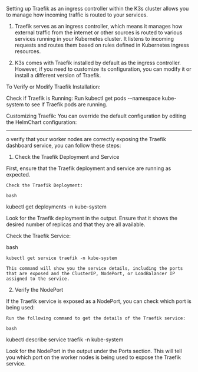 Setting up Traefik as an ingress controller within the K3s cluster allows you to manage how incoming traffic is routed to your services. 

1. Traefik serves as an ingress controller, which means it manages how external traffic from the internet or other sources is routed to various services running in your Kubernetes cluster. It listens to incoming requests and routes them based on rules defined in Kubernetes ingress resources.

2. K3s comes with Traefik installed by default as the ingress controller. However, if you need to customize its configuration, you can modify it or install a different version of Traefik.

To Verify or Modify Traefik Installation:

Check if Traefik is Running:
    Run kubectl get pods --namespace kube-system to see if Traefik pods are running.

Customizing Traefik:
    You can override the default configuration by editing the HelmChart configuration:

----

o verify that your worker nodes are correctly exposing the Traefik dashboard service, you can follow these steps:
1. Check the Traefik Deployment and Service

First, ensure that the Traefik deployment and service are running as expected.

    Check the Traefik Deployment:

    bash

kubectl get deployments -n kube-system

Look for the Traefik deployment in the output. Ensure that it shows the desired number of replicas and that they are all available.

Check the Traefik Service:

bash

    kubectl get service traefik -n kube-system

    This command will show you the service details, including the ports that are exposed and the ClusterIP, NodePort, or LoadBalancer IP assigned to the service.

2. Verify the NodePort

If the Traefik service is exposed as a NodePort, you can check which port is being used:

    Run the following command to get the details of the Traefik service:

    bash

kubectl describe service traefik -n kube-system

Look for the NodePort in the output under the Ports section. This will tell you which port on the worker nodes is being used to expose the Traefik service.